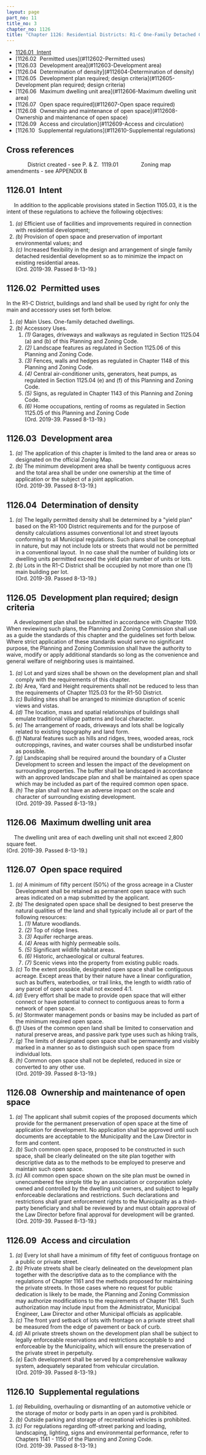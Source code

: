 ```yaml
---
layout: page
part_no: 11
title_no: 3
chapter_no: 1126
title: "Chapter 1126: Residential Districts: R1-C One-Family Detached Cluster"
---
```


* [1126.01   Intent](#112601-Intent)
* [1126.02   Permitted uses](#112602-Permitted uses)
* [1126.03   Development area](#112603-Development area)
* [1126.04   Determination of density](#112604-Determination of density)
* [1126.05   Development plan required; design criteria](#112605-Development plan required; design criteria)
* [1126.06   Maximum dwelling unit area](#112606-Maximum dwelling unit area)
* [1126.07   Open space required](#112607-Open space required)
* [1126.08   Ownership and maintenance of open space](#112608-Ownership and maintenance of open space)
* [1126.09   Access and circulation](#112609-Access and circulation)
* [1126.10   Supplemental regulations](#112610-Supplemental regulations)

## Cross references

              District created - see P. & Z. 
1119.01
              Zoning map amendments - see
APPENDIX B

## 1126.01   Intent

     In addition to the applicable provisions stated in Section 1105.03, it is the intent of these regulations to achieve the following
objectives:

1. _(a)_ Efficient use of facilities and improvements required in connection
with residential development;
2. _(b)_ Provision of open space and preservation of important environmental
values; and
3. _(c)_ Increased flexibility in the design and arrangement of single family
detached residential development so as to minimize the impact on existing
residential areas.  
(Ord. 2019-39. Passed 8-13-19.)

## 1126.02   Permitted uses

In the R1-C District, buildings and land shall be used by right for only the
main and accessory uses set forth below.

1. _(a)_ Main Uses. One-family detached dwellings.
2. _(b)_ Accessory Uses.
    1. _(1)_ Garages, driveways and walkways as regulated in Section 1125.04 (a) and (b) of this Planning and Zoning Code.
    2. _(2)_ Landscape features as regulated in Section 1125.06 of this Planning and Zoning Code.
    3. _(3)_ Fences, walls and hedges as regulated in Chapter 1148 of this Planning and Zoning Code.
    4. _(4)_ Central air-conditioner units, generators, heat pumps, as regulated
in Section 1125.04 (e) and (f) of this Planning and Zoning Code.
    5. _(5)_ Signs, as regulated in Chapter 1143 of this Planning and Zoning Code.
    6. _(6)_ Home occupations, renting of rooms as regulated in Section 1125.05 of this Planning and Zoning Code  
(Ord. 2019-39. Passed 8-13-19.)

## 1126.03   Development area

1. _(a)_ The application of this chapter is limited to the land area or areas
so designated on the official Zoning Map.
2. _(b)_ The minimum development area shall be twenty contiguous acres and the
total area shall be under one ownership at the time of application or the
subject of a joint application.  
(Ord. 2019-39. Passed 8-13-19.)

## 1126.04   Determination of density

1. _(a)_ The legally permitted density shall be determined by a "yield plan"
based on the R1-100 District requirements and for the purpose of density
calculations assumes conventional lot and street layouts conforming to all
Municipal regulations. Such plans shall be conceptual in nature, but may not
include lots or streets that would not be permitted in a conventional layout. 
In no case shall the number of building lots or dwelling units permitted exceed
the yield plan number of units or lots.
2. _(b)_ Lots in the R1-C District shall be occupied by not more than one (1)
main building per lot.  
(Ord. 2019-39. Passed 8-13-19.)

## 1126.05   Development plan required; design criteria

     A development plan shall be submitted in accordance with Chapter 1109. When reviewing such plans, the Planning and Zoning Commission shall use
as a guide the standards of this chapter and the guidelines set forth below. 
Where strict application of these standards would serve no significant purpose,
the Planning and Zoning Commission shall have the authority to waive, modify or
apply additional standards so long as the convenience and general welfare of
neighboring uses is maintained.

1. _(a)_ Lot and yard sizes shall be shown on the development plan and shall
comply with the requirements of this chapter.
2. _(b)_ Area, Yard and Height requirements shall not be reduced to less than
the requirements of Chapter
 1125.03 for the R1-50 District.
3. _(c)_ Building sites shall be arranged to minimize disruption of scenic
views and vistas.
4. _(d)_ The location, mass and spatial relationships of buildings shall
emulate traditional village patterns and local character.
5. _(e)_ The arrangement of roads, driveways and lots shall be logically
related to existing topography and land form.
6. _(f)_ Natural features such as hills and ridges, trees, wooded areas, rock
outcroppings, ravines, and water courses shall be undisturbed insofar as
possible.
7. _(g)_ Landscaping shall be required around the boundary of a Cluster
Development to screen and lessen the impact of the development on surrounding
properties. The buffer shall be landscaped in accordance with an approved
landscape plan and shall be maintained as open space which may be included as
part of the required common open space.
8. _(h)_ The plan shall not have an adverse impact on the scale and character
of surrounding existing development.  
(Ord. 2019-39. Passed 8-13-19.)

## 1126.06   Maximum dwelling unit area

     The dwelling unit area of each dwelling unit shall not exceed 2,800 square
feet.  
(Ord. 2019-39. Passed 8-13-19.)

## 1126.07   Open space required

1. _(a)_ A minimum of fifty percent (50%) of the gross acreage in a Cluster
Development shall be retained as permanent open space with such areas indicated
on a map submitted by the applicant.
2. _(b)_ The designated open space shall be designed to best preserve the
natural qualities of the land and shall typically include all or part of the
following resources:
    1. _(1)_ Mature woodlands.
    2. _(2)_ Top of ridge lines.
    3. _(3)_ Aquifer recharge areas.
    4. _(4)_ Areas with highly permeable soils.
    5. _(5)_ Significant wildlife habitat areas.
    6. _(6)_ Historic, archaeological or cultural features.
    7. _(7)_ Scenic views into the property from existing public roads.
      
3. _(c)_ To the extent possible, designated open space shall be contiguous
acreage. Except areas that by their nature have a linear configuration, such
as buffers, waterbodies, or trail links, the length to width ratio of any
parcel of open space shall not exceed 4:1.
4. _(d)_ Every effort shall be made to provide open space that will either
connect or have potential to connect to contiguous areas to form a network of
open space.
5. _(e)_ Stormwater management ponds or basins may be included as part of the
minimum required open space.
6. _(f)_ Uses of the common open land shall be limited to conservation and
natural preserve areas, and passive park type uses such as hiking trails,
7. _(g)_ The limits of designated open space shall be permanently and visibly
marked in a manner so as to distinguish such open space from individual lots.
8. _(h)_ Common open space shall not be depleted, reduced in size or converted
to any other use.  
(Ord. 2019-39. Passed 8-13-19.)

## 1126.08   Ownership and maintenance of open space

1. _(a)_ The applicant shall submit copies of the proposed documents which
provide for the permanent preservation of open space at the time of application
for development. No application shall be approved until such documents are
acceptable to the Municipality and the Law Director in form and content.
2. _(b)_ Such common open space, proposed to be constructed in such space,
shall be clearly delineated on the site plan together with descriptive data as
to the methods to be employed to preserve and maintain such open space.
3. _(c)_ All common open space shown on the site plan must be owned in
unencumbered fee simple title by an association or corporation solely owned and
controlled by the dwelling unit owners, and subject to legally enforceable
declarations and restrictions. Such declarations and restrictions shall grant
enforcement rights to the Municipality as a third-party beneficiary and shall
be reviewed by and must obtain approval of the Law Director before final
approval for development will be granted.  
(Ord. 2019-39. Passed 8-13-19.)

## 1126.09   Access and circulation

1. _(a)_ Every lot shall have a minimum of fifty feet of contiguous frontage on
a public or private street.
2. _(b)_ Private streets shall be clearly delineated on the development plan
together with the descriptive data as to the compliance with the regulations of
Chapter 1161 and the methods proposed for maintaining the private streets. In those
cases where no request for public dedication is likely to be made, the Planning
and Zoning Commission may authorize modifications to the requirements of
Chapter 1161. Such authorization may include input from the Administrator, Municipal
Engineer, Law Director and other Municipal officials as applicable.
3. _(c)_ The front yard setback of lots with frontage on a private street shall
be measured from the edge of pavement or back of curb.
4. _(d)_ All private streets shown on the development plan shall be subject to
legally enforceable reservations and restrictions acceptable to and enforceable
by the Municipality, which will ensure the preservation of the private street
in perpetuity.
5. _(e)_ Each development shall be served by a comprehensive walkway system,
adequately separated from vehicular circulation.  
(Ord. 2019-39. Passed 8-13-19.)

## 1126.10   Supplemental regulations

1. _(a)_ Rebuilding, overhauling or dismantling of an automotive vehicle or the
storage of motor or body parts in an open yard is prohibited.
2. _(b)_ Outside parking and storage of recreational vehicles is prohibited.
3. _(c)_ For regulations regarding off-street parking and loading, landscaping,
lighting, signs and environmental performance, refer to Chapters
1141 -
1150 of the Planning and Zoning Code.  
(Ord. 2019-39. Passed 8-13-19.)
